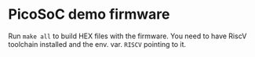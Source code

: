 # PicoSoC demo firmware

Run `make all` to build HEX files with the firmware. You need to have RiscV toolchain installed and the env. var. `RISCV` pointing to it.
